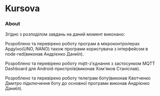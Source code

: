 Kursova
=======

### About

Згідно з розподілом завдань на даний момент виконано:

Розроблено та перевірено роботу програм в мікроконтролерах Ардуїно(UNO, NANO) також програми користувача з інтерфейсом в node-red(виконав Андрієнко Даниїл).

Розроблено та перевірено роботу mqtt-з'єднання з застосунком MQTT Dashboard для Android-пристроїв(виконав Хом'яков Станіслав).

Розроблено та перевірено роботу телеграм боту(виконав Квотченко Дмитро підключення боту до основної програми виконав Андрієнко Даниїл).
